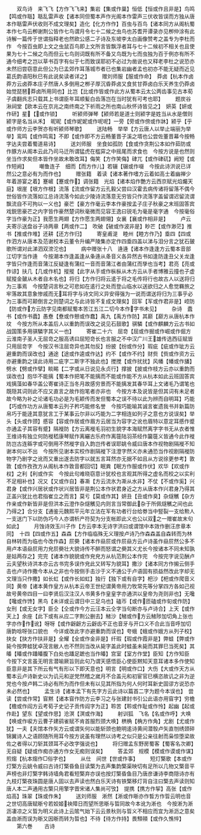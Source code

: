 <!-- { "loadSidebar": true } -->
　　双鸟诗　来飞飞【方作飞飞来】集岩【集或作巢】恒低【恒或作且非是】鸟鸣【鸣或作聒】聒乱雷声收【诸本同但蜀本声作光阁本作雷声三伏收皆误而方独从唐本作聒雷声伏收则不成文理矣】造化【化方作作】百虫与百鸟【诸本同方从阁杭蜀本作七鸟云栁谢荆公皆作七鸟谓月令七十二候之虫鸟也苏耆开谭录亦见栁仲涂有此诗解一篇传于世谓指释老也然欧公感二子诗及东坡李太白画像赞考之盖专为李杜而作　今按百虫即上文之虫鼠百鸟即上文所言皆飘浮者耳与七十二候初不相关也且使果为七十二候之鸟而但云七鸟则词既有所不备又鸟既为七而虫独为百于例亦有所不通今细考之岂以草书百字有似于七而致误耶初不必过为凿说也又释老李杜之说恐亦未然旧尝窃意此但公为巳孟郊作耳落城市者已也集岩幽者孟也初亦不能无疑而近见葛氏韵语阳秋巳有此说矣读者详之】
　　赠刘师服【服或作命】　莽卤【杭本作卤莽方云卤莽本庄子然唐人多倒用之栁子厚沉昏莽卤又食贫甘莽卤白乐天养生仍莽卤始觉琵琶莽卤所用同也】比岂【比或作皆或作此方从蜀本云太公两齿事见古本荀子虞翻呉志只载其上书谓臣年耳顺髪白齿落岂在当时犹有可考也耶】
　　题炭谷湫祠堂【欧本云在京兆之南终南之下祈雨之所也南山秋怀诗皆见之】　妍英【妍或作研】星【或作锁】
　　听颍师弹琴【颍师若是道士则颍字是姓当从水是僧则颍字是名当从禾】　昵昵【或作妮妮或作呢呢】一旁【旁或作傍或作牀】颍乎【乎或作师方云李贺亦有听颍师琴歌】
　　送陆畅　举举【方云唐人以举止端丽为举举】鸾鸣【或作鸣鸾】不即【或作即不方云畅董晋子溪之壻也公尝佐董晋幕今按畅字达夫尝着蜀道易诗】
　　送刘师服　坐食如孤防【食或作贪荆公本如作茹防或作豚方从阁本云此乃司马迁所谓猛虎在槛穽之中摇尾而求食也　今按方说是也然则坐当作求矣但本皆作坐故未敢改耳】侮笑【方作笑侮】硉兀【或作硉矹】阙短【或作短阙】
　　嘲鲁连子　细而【而方作儿】若辍【辍或作啜　今按此诗洪说已详然公之意必有为而作也】
　　赠张籍　着读【诸本著作嗜方云着如高士着幽禅少年着游宴之着】蹇嵼【蹇或作】调张籍　光焰【诸本焰作艶方云西京赋光焰爥天庭】垠崖【垠方作根】流落【流或作留方云孔毅父尝曰汉霍去病传诸将留落不偶今世俗皆作流落如江总诗流落今如此少陵诗流落意无穷皆只作流落字盖留谓迟留流谓飘流自不可拘以一义也】豪芒【豪方作毫云李本作豪按孟子庄子秋豪之末班固答宾戏鋭思豪芒之内字皆作豪然楚词秋毫微而见容王逸曰锐毛为毫是毫字通　今按毫俗字当作豪为正】我愿生两翅【方作愿生两翅翎】女襄【襄或作相非是】
　　卢云夫寄示送盘谷子诗两章【两或作二】　吹破【破或作波非是】眇芒【或作渺茫】推书【推或作堆】还耕【还方作归】
　　寄皇甫湜　睦州【睦方作乃】埀四【四或作泗方从唐本及范谢校本云董令升编严陵集亦定作四埀四盖以涕与泪分言之犹石皷歌所谓对此涕泗双滂沱也】
　　病中赠张十八　逄逄【诸本作逢逢方云蜀本音部江切字当作逄　今按潮本作逢盖逢从夆逄从夅音义各异然古书如逢防逢丑父关龙逢字皆只作逢而音蒲江反疑逢有蒲红一音而音蒲江者由蒲红而孳也当考】君亮【亮或作谅】扶几【几或作机】摐摐【此字从手或作枞枞从木方云从手者博雅云撞也子虚赋摐金皷从木者自木名也】将归【方作归将云逺于将之毛传将行也故古人以送将归为三事焉　今按楚词言秋之可悲如在逺行之处而登山临水以送欲归之人愈觉羇旅之牢落故其意象惨戚而无耳将字与诗文同义异安得强为一说而谓送将归为三事乎必为三事而可颠倒言之则楚词之与此诗皆不复成文理矣】回军【军或作君非是】崆防【防或作方云防字见南都赋蜀本苦江五江二切今本作字书未见】
　　杂诗　蠹书【或作书蠹】愚憃【憃或作戅或作蠢】禹九【禹方作防】其巅【巅方从唐杭本作坟　今按方所从本盖后人以重韵而误改之说见石鼓歌】骐驎【或作麒麟方云古书如战国策多用骐驎字其义一也】
　　寄崔二十六　屈竒【屈或作掘或作崛或作倔方云淮南子圣人无屈竒之服高诱曰屈短竒长也言服之不中汉广川王雄传选西征赋皆只用屈竒字　今按汉书注屈竒异也其勿反】纷披【纷或作分】瑕疵【疵或作玼方云避重韵而误改也】通途【途或作逵或作达】约不【或作不约】财赀【赀或作资方云亦避重韵之误此诗用二疵字二斯字不独此也】搅搅【或作扰扰】风幡【幡或作旙】劈水【劈或作擘】睒睗【二字或从日说见永贞行】撑披【披或作枝方云亦以重韵而误改也】抱华不能摛【蜀本作把笔不能摛而不能或作能不方从杭本如此云班固答宾戏摛藻如春华盖公寄崔诗正当冬月故感穷景而不能摛发其春华耳上文诸毛乃谓笔也既隠其词则此不应又直言之故作抱笔者亦非也　今按方本及说皆是但其词有未足者故今略为补之论诸毛功必是为毛颖传而发但蜀本之误不待以此为辨而自明耳】巧能【巧或作功方从唐蜀本云列子矜巧能修名誉　今按巧能喻其诚言崔遗我书并新篇防帛巧于能逹其意犹言工于某事云尔非以巧能为二字相连如列子之意也方说误矣】举头【头或作颈】慼容【容或作居或作眉方云居当为容字之讹也眉特以意定耳慼作蹙亦通孟子其容有蹙】隔褷防【方云离褷毛羽初生貌字本海赋然离字字书无从衣者惟王维诗有独立何防褷嵇康琴赋作离纚古乐府作离簁陆羽茶经作籭簁义皆通今此作褷防岂古连緜字或可倒用不然褷字自入韵岂传者误耶姚令威曰唐本作视物剧隔褷不知谢本何以不出　今按所见谢本实校作剧隔褷下注澄字然义亦未通恐当作视剧隔褷防物字乃剧字之讹而又重出遂去防字以就五言耳然亦无据不如且从方说徐更参考】敦敦【或作孜孜方从阁杭本作敦音都回切】眠粪【眠方作服或作伏】欢华【欢或作权】之利【利或作实　今按此句难晓窃意计犹校也言观其所得之虚名而校之以实利不足相补也】况又【又或作自】春凘【方云流氷为凘从水非】不仗【不或作奚】兴君身【或作兴居状或作状兴居皆非是荆公本作状君身近之方从唐本作兴君身乃得其正盖兴犹比也君指崔立之而言】莫亏【莫或作其】妍丑【丑或作臭】杂燧觽【杂方作亲或作新皆非是但洪本云澄作杂燧觽见内则言当常御此杂于所佩燧觽之间也此乃得之】合分支【通鉴元魏熙平元年立法在军有功者行台给劵当中竪裂一支给勲人一支送门下以防伪巧今人亦谓析产符契为分支帐即此义也公以双之一赠崔故末句如此】
　　月蚀诗效玉川子作【方云李本无诗字洪曰或谓馆中本效作删汪彦章本同】　十四【四或作五】森森【方作临临殊无义理按卢诗乃作森森盖自森转而为林自林转而为临也今改作森】屃奰【诸本作赑屃或作屃赑方云卢诗虽作赑屃然公多不用卢本语赑屃用力皃屃奰壮大貌诗传不醉而怒谓之奰其义尤长今按诸本不同未知孰是姑两存之】完完【诸本作貌貌或作皃皃方从杭范荆公本作完　今按完字说见酬卢云夫望秋诗洪本亦云古书完多误作皃此又转写为貌耳】撒沙【诸本同方作摋云侧手击也卢诗作撒今本从之非也今按侧手击沙于义不通公于卢语固有损益然改此字却无文理当只作撒】如长虹【或作长如虹】独行【独下或有自字】杷沙【杷或作爬音义同】黄帝【诸本黄作皇方从杭本云帝王世纪谓黄帝用力牧常先等分掌四方各如己视故号黄帝四目一曰李贤后汉注汉人书黄多作皇皇字亦通洪以皇帝为尧则非也】无嚵【嚵或作馋】黑鸟【未详或云谓日中三足乌也】磕帀【或作匝磕或作匌或作防】女刑【或无女字】臣仝【仝或作今方云汪本云仝字当句断亦与卢诗合】上天【或作天上】余座【此下或有从应二字荆公删去】觰沙【觰或作方云觰陟加切角上张也字亦作作讹】呀呀【或作齖齖方云齖齿不正也音牙与开口义不合此当音呼加切唐韵唅呀张口貌也　今详或改此字亦避重韵而误也】夸蛾【蛾或作娥方从列子校】抉女【抉方作扶非是】全耀【全或作金非是】纤瑕【瑕或作霞非是】弊蛙【弊或作毙今按弊蛙犹卓茂言敝人也不然则当改从毙字盖此时蛙虽未毙而其罪巳当死矣】其皤【皤或作蹯皤腹下白处也蹯足蹠也当作皤】宫室【室方作堂】臣知【方作知臣　今按下文言虽无明言潜喻厥旨则此句乃谓天感悟臣心使臣黙知天意耳诸本多作使知臣意非是其下所云有气有形以下即天意也】明言【明或作口】大伤【大或作天方从蜀本云卢诗新史以为讥元和逆党然稽之嵗月不合盖元和初宦官巳横恣故讥之非为逆党也今按卢韩二诗必有所为而作但未有以见其所指为何人何时耳新史固谬方说恐亦未必然也】
　　孟生诗【诸本孟下有先字方云此诗以篇首二字为题今本误也】　尝读【尝或作常】窅黙【诸本窅作防方云李习之与张建封书引公此语亦用窅字】穷檐【檐或作阎方云考荀子史记子贡传阎字为正】聆苦【聆或作耻或作怜】起幽【起或作赴】望东【望或作思】沧溟【溟或作海】
　　射训狐　飞名【名或作呼】大唤【唤或作唳方云曹子建鹞雀赋不肯首服烈颈大唤】栱桷【桷方作角】尤剧【尤或作犹】一夫【夫馆本作矢方云或谓矢何以能斩颈也鲍明逺诗黄间潜彀卢矢直刎绣颈碎锦翼诗人之语顾随所用耳今按方说虽有理然以诗考之似只是公亲往射而枭惊堕梁故佐之者得以刀斩其颈耳不必改字强说也】
　　将归赠孟东野房蜀客【蜀客名次卿】　无自疑【疑或作痴亦通方作女无痴则误矣】
　　答孟郊　规模【模或作谟或作谋】煎煼【杭本煼作□俗字也】
　　从仕　间世【世或作事】
　　短灯檠歌【本或作灯檠方云姚令威曰古诗灯檠昏鱼目读檠为去声集韵檠渠映切有足所以几物又檠音平声榜也非灯檠字韩诗墙角君看短檠弃亦误也按灯檠昏鱼目乃唐彦谦诗李商隠诗亦有九枝灯檠夜珠圆是唐人固以去声读也然白乐天诗有铁檠移灯背自注曰檠去声读则知唐人本二声通用古檠只用擎字晋宋诸人集尚可攷】　提携【携方作挈】高张【或作焰高】珠翠【珠或作朱】
　　送刘师服　淅然【淅或作晣亦作晳方作晢云明也音之世切高唐赋晣兮若姣姬袂障日而望所思晣与晢同故今本讹为淅也　今按淅为淅沥凄凉之义晢为明义此诗上云隂气始下云云景秋则与晢义不相应而宜为淅沥之意矣盖由淅而误为晣又因晣而转为晢也】不待【待方作持】畏顦顇【或作久憔悴】
　　第六巻
　　古诗
